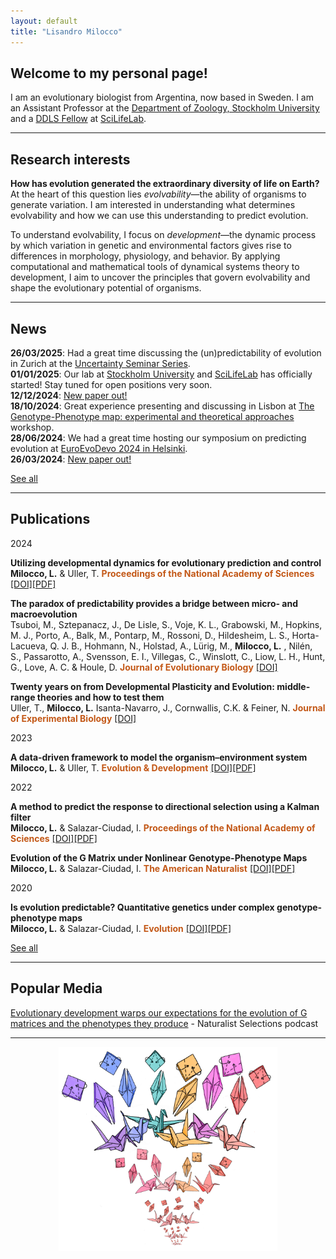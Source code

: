 ```yaml
---
layout: default
title: "Lisandro Milocco"
---
```


## Welcome to my personal page!

I am an evolutionary biologist from Argentina, now based in Sweden. I am an Assistant Professor at the [Department of Zoology, Stockholm University](https://www.su.se/department-of-zoology/) and a [DDLS Fellow](https://www.scilifelab.se/data-driven/) at [SciLifeLab](https://www.scilifelab.se/researchers/lisandro-milocco/).

---

## Research interests

**How has evolution generated the extraordinary diversity of life on Earth?** At the heart of this question lies *evolvability*—the ability of organisms to generate variation. I am interested in understanding what determines evolvability and how we can use this understanding to predict evolution.

To understand evolvability, I focus on *development*—the dynamic process by which variation in genetic and environmental factors gives rise to differences in morphology, physiology, and behavior. By applying computational and mathematical tools of dynamical systems theory to development, I aim to uncover the principles that govern evolvability and shape the evolutionary potential of organisms.

---

## News

**26/03/2025**: Had a great time discussing the (un)predictability of evolution in Zurich at the [Uncertainty Seminar Series](https://uzh.mediaspace.cast.switch.ch/channel/25FS+UN+Uncertainty/108894).\
**01/01/2025**: Our lab at [Stockholm University](https://www.su.se/department-of-zoology/) and [SciLifeLab](https://www.scilifelab.se/) has officially started! Stay tuned for open positions very soon.\
**12/12/2024**: [New paper out!](https://doi.org/10.1093/jeb/voae103)\
**18/10/2024**: Great experience presenting and discussing in Lisbon at [The Genotype-Phenotype map: experimental and theoretical approaches](https://cfcul.ciencias.ulisboa.pt/reunioes/the-genotype-phenotype-map-experimental-and-theoretical-approaches/) workshop.\
**28/06/2024**: We had a great time hosting our symposium on predicting evolution at [EuroEvoDevo 2024 in Helsinki](https://www.helsinki.fi/en/conferences/euroevodevo-2024).\
**26/03/2024**: [New paper out!](https://doi.org/10.1073/pnas.2320413121)

[See all](./news)

---

## Publications

2024

**Utilizing developmental dynamics for evolutionary prediction and control**  
**Milocco, L.** & Uller, T.
**<span style="color:#C35817">Proceedings of the National Academy of Sciences</span>**  [[DOI]](https://doi.org/10.1073/pnas.2320413121)[[PDF]](https://lisandromilocco.github.io/papers/MiloccoUller_2024_PNAS.pdf)

**The paradox of predictability provides a bridge between micro- and macroevolution**  
Tsuboi, M., Sztepanacz, J., De Lisle, S., Voje, K. L., Grabowski, M., Hopkins, M. J., Porto, A., Balk, M., Pontarp, M., Rossoni, D., Hildesheim, L. S., Horta-Lacueva, Q. J. B., Hohmann, N., Holstad, A., Lürig, M., **Milocco, L.** , Nilén, S., Passarotto, A., Svensson, E. I., Villegas, C., Winslott, C., Liow, L. H., Hunt, G., Love, A. C. & Houle, D. 
**<span style="color:#C35817">Journal of Evolutionary Biology</span>**  [[DOI]](https://doi.org/10.1073/pnas.2320413121)

**Twenty years on from Developmental Plasticity and Evolution: middle-range theories and how to test them**  
Uller, T., **Milocco, L.** Isanta-Navarro, J., Cornwallis, C.K. & Feiner, N. 
**<span style="color:#C35817">Journal of Experimental Biology</span>**  [[DOI]](https://doi.org/10.1242/jeb.246375)

2023

**A data‐driven framework to model the organism–environment system**  
**Milocco, L.** & Uller, T.
**<span style="color:#C35817">Evolution & Development</span>**  [[DOI]](https://doi.org/10.1111/ede.12449)[[PDF]](https://lisandromilocco.github.io/papers/EvolutionandDevelopment-2023-Milocco.pdf)

2022

**A method to predict the response to directional selection using a Kalman filter**  
**Milocco, L.** & Salazar-Ciudad, I.
**<span style="color:#C35817">Proceedings of the National Academy of Sciences</span>**  [[DOI]](https://doi.org/10.1073/pnas.2117916119)[[PDF]](https://lisandromilocco.github.io/papers/pnas_kalman_milocco.pdf)

**Evolution of the G Matrix under Nonlinear Genotype-Phenotype Maps**  
**Milocco, L.** & Salazar-Ciudad, I.
**<span style="color:#C35817">The American Naturalist</span>**  [[DOI]](https://doi.org/10.1086/717814)[[PDF]](https://lisandromilocco.github.io/papers/amnat_milocco_2022.pdf)

2020

**Is evolution predictable? Quantitative genetics under complex genotype-phenotype maps**  
**Milocco, L.** & Salazar-Ciudad, I.
**<span style="color:#C35817">Evolution</span>**  [[DOI]](https://doi.org/10.1111/evo.13907)[[PDF]](https://lisandromilocco.github.io/papers/evol_milocco_2020.pdf)

[See all](./publications)

---

## Popular Media

[Evolutionary development warps our expectations for the evolution of G matrices and the phenotypes they produce](https://asngrads.com/2022/05/16/ns-lisandro-milocco/) - Naturalist Selections podcast

---

<div style="text-align: center;">
  <img style="width: 350px; margin: 0 auto;" src="/assets/img/cranes.png" alt="Cranes">
</div>
